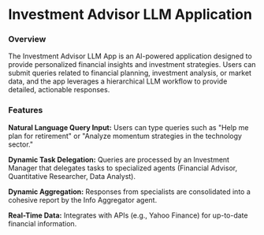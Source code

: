 # Investment Advisor LLM Application

### Overview
The Investment Advisor LLM App is an AI-powered application designed to provide personalized financial insights and investment strategies. 
Users can submit queries related to financial planning, investment analysis, or market data, and the app leverages a hierarchical LLM workflow 
to provide detailed, actionable responses.

### Features
**Natural Language Query Input:** Users can type queries such as "Help me plan for retirement" or "Analyze momentum strategies in the technology sector."

**Dynamic Task Delegation:** Queries are processed by an Investment Manager that delegates tasks to specialized agents (Financial Advisor, Quantitative Researcher, Data Analyst).

**Dynamic Aggregation:** Responses from specialists are consolidated into a cohesive report by the Info Aggregator agent.

**Real-Time Data:** Integrates with APIs (e.g., Yahoo Finance) for up-to-date financial information.
